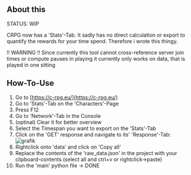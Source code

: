 ## About this
STATUS: WIP

CRPG now has a 'Stats'-Tab.
It sadly has no direct calculation or export to quantify the rewards for your time spend.
Therefore i wrote this thingy.

!! WARNING !!
Since currently this tool cannot cross-reference server join times or compute pauses in playing it currently only works on data, that is played in one sitting

## How-To-Use
1. Go to [https://c-rpg.eu/](https://c-rpg.eu/)
2. Go to 'Stats'-Tab on the 'Characters'-Page
3. Press F12
4. Go to 'Network'-Tab in the Console
5. (optinal) Clear it for better overview
6. Select the Timespan you want to export on the 'Stats'-Tab
7. Click on the 'GET' response and navigate to its' 'Response'-Tab:
   ![grafik](https://github.com/user-attachments/assets/c326a3bf-7fcb-4f49-9b5f-acac38283995)
9. Rightclick onto 'data' and click on 'Copy all'
10. Replace the contents of the 'raw_data.json' in the project with your clipboard-contents (select all and ctrl+v or rightclick->paste)
11. Run the 'main' python file -> DONE
